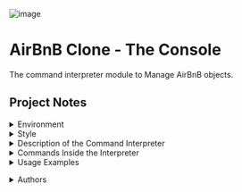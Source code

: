 ![image](https://github.com/PaintRock/holbertonschool-AirBnB_clone/assets/122139376/6ec97612-3f56-43e6-9b1b-62120dd08b2d)





# AirBnB Clone - The Console
The command interpreter module to Manage AirBnB objects.

## Project Notes
<details><summary> Environment </summary>

  ### Environment
Files interpreted/run on Ubuntu 14.04 LTS with Python 3

</details>

<details><summary> Style </summary>

### Style
All code is written in accordance with Pep8 https://www.python.org/dev/peps/pep-0008/

<details><summary> Description of the Project </summary>

<p>

<h2>Description</h2>

This is the first part of the project Holberotnn AirBNB clone web application by developing a command interpreter using Python. The command interpreter serves as a management system for AirBnB objects, allowing users to create, update, delete, and retrieve data related to various entities such as users, states, cities, places, and more. The project encompasses several tasks, including implementing a parent class for initialization and serialization, creating a serialization flow, defining classes for AirBnB entities, building a file storage engine, and validating classes and storage engine with unittests.

</p>

</details>

<details><summary> How to Use the Console? </summary>

<p>

To start:

<h3>Interactive Mode</h3>

`User$ ./console.py`
  
  which returns a 
  '(hbnb)'
  prompt
  

<h3>Non-interactive Mode</h3>

` User$ echo "help" | ./console.py`
  
 </p>

</details>

</p>

</details>

<details><summary> Description of the Command Interpreter </summary>

<p>

<h2>The Command Interpreter</h2>

The command interpreter is a command-line interface that provides interaction with the AirBnB clone and enables users to manage the objects within the application. Here are the details on how to start and use the command interpreter: How to Start the Command Interpreter.

The first thing is to manipulate the storage system. This will give us an abstraction of our objects, how they are stored and how they are persisted, via JSON files, which means we don't have to look at how our objects are stored. This abstraction will also allow us to change the storage type easily without updating our entire database.

The console will be used to validate that this storage engine is working properly.

</p>

<p>

To start using the interpreter, write one of these lines of code:

<h3>Interactive Mode</h3>

`User$ ./console.py`

<h3>Non-interactive Mode</h3>

` User$ "user command" | ./console.py`

</p>

</details>

<details><summary> Commands Inside the Interpreter </summary>

<p>

<h2>All the Commands You Can Use</h2>


- quit - Use it to exit the console, only in interactive mode
- create - Creates an instance - Needs: Class - Usage: create Class
- show - Prints the string representation of an instance - Needs: Class and id - Usage: show specific Class with ID
- destroy - Deletes an intance - Use: Class and id - Usage: destroy specific Class with ID
- all - Prints all string representation of all instance - Needs: Optional (Class) - Usage: show all or all of a specific class
- update - Updates an instance - Use: Class, id, attribute and value for the attribute - Usage: update value attribute of specific Class with ID

</p>

</details>

<details><summary> Usage Examples </summary>

<p>

<h2>Examples</h2>

<details><summary> "Create" Examples </summary>

<p>

```
(hbnb) create BaseModel
60d4e689-a246-405b-9d42-88428f99a105
(hbnb) create BaseModel
09de3adc-993d-44c0-8a7a-f62c62e8e870
(hbnb) create User
9dc47629-ad61-442d-8865-c82aedfa0ee5
(hbnb) create Place
d7820d61-423c-44e3-aa7b-0018ca8c66a8
(hbnb) create alligatorMeat
** class doesn't exist **
(hbnb) create
** class name missing **
```

</p>

</details>

<details><summary> "Show" Examples </summary>

<p>

```
(hbnb) show BaseModel 09de3adc-993d-44c0-8a7a-f62c62e8e870
[BaseModel] (09de3adc-993d-44c0-8a7a-f62c62e8e870) {'id': '09de3adc-993d-44c0-8a7a-f62c62e8e870', 'created_at': datetime.datetime(2022, 10, 28, 17, 14, 40, 440464), 'updated_at': datetime.datetime(2022, 10, 28, 17, 14, 40, 440474)}
(hbnb) show BaseModel 60d4e689-a246-405b-9d42-88428f99a105
[BaseModel] (60d4e689-a246-405b-9d42-88428f99a105) {'id': '60d4e689-a246-405b-9d42-88428f99a105', 'created_at': datetime.datetime(2022, 10, 28, 17, 13, 57, 826499), 'updated_at': datetime.datetime(2022, 10, 28, 17, 13, 57, 826512)}
(hbnb) show BaseModel FrodoVillage
** no instance found **
(hbnb) show BaseModel 
** instance id missing **
(hbnb) show AlligatorMeat
** class doesn't exist **
(hbnb) show 
** class name missing **
```

</p>

</details>

<details><summary> "Destroy" Examples </summary>

<p>

```
(hbnb) destroy BaseModel 09de3adc-993d-44c0-8a7a-f62c62e8e870
(hbnb) show BaseModel 09de3adc-993d-44c0-8a7a-f62c62e8e870
** no instance found **
(hbnb) destroy BaseModel NinjaDoom
** no instance found **
(hbnb) destroy BaseModel 
** instance id missing **
(hbnb) destroy AlligatorMeat
** class doesn't exist **
(hbnb) destroy 
** class name missing **
```

</p>

</details>

<details><summary> "All" Examples </summary>

<p>

```
(hbnb) all BaseModel
["[BaseModel] (60d4e689-a246-405b-9d42-88428f99a105) {'id': '60d4e689-a246-405b-9d42-88428f99a105', 'created_at': datetime.datetime(2022, 10, 28, 17, 13, 57, 826499), 'updated_at': datetime.datetime(2022, 10, 28, 17, 13, 57, 826512)}"]
(hbnb) all User
["[User] (9dc47629-ad61-442d-8865-c82aedfa0ee5) {'id': '9dc47629-ad61-442d-8865-c82aedfa0ee5', 'created_at': datetime.datetime(2022, 10, 28, 17, 14, 52, 306321), 'updated_at': datetime.datetime(2022, 10, 28, 17, 14, 52, 306330)}"]
(hbnb) all Place
["[Place] (d7820d61-423c-44e3-aa7b-0018ca8c66a8) {'id': 'd7820d61-423c-44e3-aa7b-0018ca8c66a8', 'created_at': datetime.datetime(2022, 10, 28, 17, 14, 59, 257449), 'updated_at': datetime.datetime(2022, 10, 28, 17, 14, 59, 257458)}"]
(hbnb) all aleatory
** class doesn't exist **
(hbnb) all
["[BaseModel] (60d4e689-a246-405b-9d42-88428f99a105) {'id': '60d4e689-a246-405b-9d42-88428f99a105', 'created_at': datetime.datetime(2022, 10, 28, 17, 13, 57, 826499), 'updated_at': datetime.datetime(2022, 10, 28, 17, 13, 57, 826512)}", "[User] (9dc47629-ad61-442d-8865-c82aedfa0ee5) {'id': '9dc47629-ad61-442d-8865-c82aedfa0ee5', 'created_at': datetime.datetime(2022, 10, 28, 17, 14, 52, 306321), 'updated_at': datetime.datetime(2022, 10, 28, 17, 14, 52, 306330)}", "[Place] (d7820d61-423c-44e3-aa7b-0018ca8c66a8) {'id': 'd7820d61-423c-44e3-aa7b-0018ca8c66a8', 'created_at': datetime.datetime(2022, 10, 28, 17, 14, 59, 257449), 'updated_at': datetime.datetime(2022, 10, 28, 17, 14, 59, 257458)}"]
```

</p>

</details>

<details><summary> "Update" Examples </summary>

<p>

```
(hbnb) show Place d7820d61-423c-44e3-aa7b-0018ca8c66a8
[Place] (d7820d61-423c-44e3-aa7b-0018ca8c66a8) {'id': 'd7820d61-423c-44e3-aa7b-0018ca8c66a8', 'created_at': datetime.datetime(2022, 10, 28, 17, 14, 59, 257449), 'updated_at': datetime.datetime(2022, 10, 28, 17, 14, 59, 257458)}
(hbnb) update Place d7820d61-423c-44e3-aa7b-0018ca8c66a8 number_rooms 3
(hbnb) show Place d7820d61-423c-44e3-aa7b-0018ca8c66a8
[Place] (d7820d61-423c-44e3-aa7b-0018ca8c66a8) {'id': 'd7820d61-423c-44e3-aa7b-0018ca8c66a8', 'created_at': datetime.datetime(2022, 10, 28, 17, 14, 59, 257449), 'updated_at': datetime.datetime(2022, 10, 28, 17, 14, 59, 257458), 'number_rooms': '3'}
(hbnb) update Place d7820d61-423c-44e3-aa7b-0018ca8c66a8 number_rooms 
** value missing **
(hbnb) update Place d7820d61-423c-44e3-aa7b-0018ca8c66a8
** attribute name missing **
(hbnb) update Place FrodoVillage
** no instance found **
(hbnb) update Place 
** instance id missing **
(hbnb) update alligatorMeat
** class doesn't exist **
(hbnb) update 
** class name missing **
```

</p>

</details>

<details><summary> "Quit" Examples </summary>

<p>

```
(hbnb) quit
User$ 
```

</p>

</details>

</p>

</details>

</p> 

</details>

<details><summary> Authors </summary>
  
  ## Authors
* Alton Andrews, <a href='https://github.com/AAndrews-1982'>Github</a>
* Adel Knode, <a href='https://github.com/PaintRock'>Github</a>
